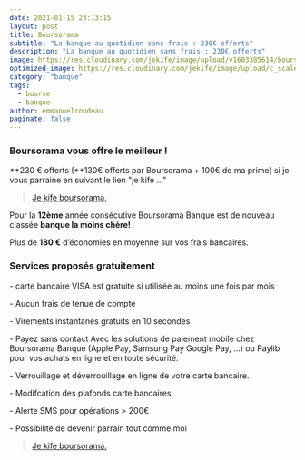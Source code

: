 ```yaml
---
date: 2021-01-15 23:13:15
layout: post
title: Boursorama
subtitle: "La banque au quotidien sans frais : 230€ offerts"
description: "La banque au quotidien sans frais : 230€ offerts"
image: https://res.cloudinary.com/jekife/image/upload/v1603385614/boursorama_bvurwe.jpg
optimized_image: https://res.cloudinary.com/jekife/image/upload/c_scale,w_380/v1603385614/boursorama_bvurwe.jpg
category: "banque"
tags:
  - bourse
  - banque
author: emmanuelrondeau
paginate: false
---
```

### Boursorama vous offre le meilleur !

**230 € offerts (**130€  offerts par Boursorama + 100€ de ma prime) si je vous parraine en suivant le lien "je kife ..."  

> [Je kife boursorama.](https://bour.so/5QiIQz5DLm)

Pour la **12ème** année consécutive Boursorama Banque est de nouveau classée **banque la moins chère!**

Plus de **180 €** d’économies en moyenne sur vos frais bancaires.

### Services proposés gratuitement

\- carte bancaire VISA est gratuite si utilisée au moins une fois par mois

\- Aucun frais de tenue de compte

\- Virements instantanés gratuits en 10 secondes

\- Payez sans contact Avec les solutions de paiement mobile chez Boursorama Banque (Apple Pay, Samsung Pay
Google Pay, ...) ou  Paylib pour vos achats en ligne et en toute sécurité.

\- Verrouillage et déverrouillage en ligne de votre carte bancaire.

\- Modifcation des plafonds carte bancaires

\- Alerte SMS pour opérations > 200€

\- Possibilité de devenir parrain tout comme moi

> [Je kife boursorama.](https://bour.so/ETaktIwgT2)
